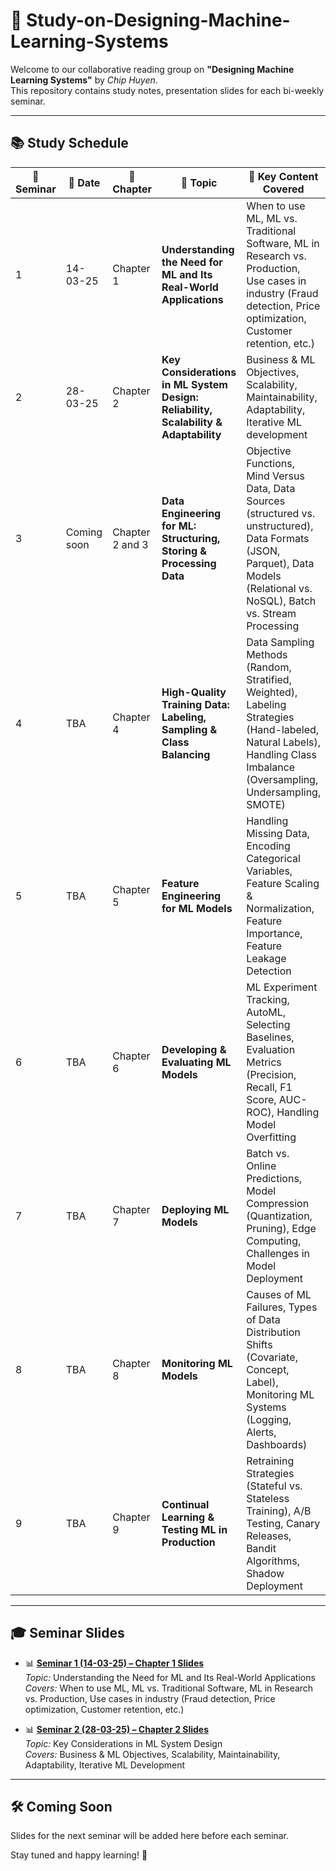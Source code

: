 # 🧠 Study-on-Designing-Machine-Learning-Systems

Welcome to our collaborative reading group on **"Designing Machine Learning Systems"** by *Chip Huyen*.  
This repository contains study notes, presentation slides for each bi-weekly seminar.

---

## 📚 Study Schedule

| 🔢 Seminar | 📅 Date       | 📖 Chapter     | 🧵 Topic                                                                           | 🧩 Key Content Covered |
|------------|----------------|----------------|-------------------------------------------------------------------------------------|------------------------|
|  1  | 14-03-25       | Chapter 1       | **Understanding the Need for ML and Its Real-World Applications**                   | When to use ML, ML vs. Traditional Software, ML in Research vs. Production, Use cases in industry (Fraud detection, Price optimization, Customer retention, etc.) |
|  2  | 28-03-25       | Chapter 2       | **Key Considerations in ML System Design: Reliability, Scalability & Adaptability** | Business & ML Objectives, Scalability, Maintainability, Adaptability, Iterative ML development |
|  3  | Coming soon    | Chapter 2 and 3 | **Data Engineering for ML: Structuring, Storing & Processing Data**                 | Objective Functions, Mind Versus Data, Data Sources (structured vs. unstructured), Data Formats (JSON, Parquet), Data Models (Relational vs. NoSQL), Batch vs. Stream Processing |
|  4  | TBA            | Chapter 4       | **High-Quality Training Data: Labeling, Sampling & Class Balancing**                | Data Sampling Methods (Random, Stratified, Weighted), Labeling Strategies (Hand-labeled, Natural Labels), Handling Class Imbalance (Oversampling, Undersampling, SMOTE) |
|  5  | TBA            | Chapter 5       | **Feature Engineering for ML Models**                                               | Handling Missing Data, Encoding Categorical Variables, Feature Scaling & Normalization, Feature Importance, Feature Leakage Detection |
|  6  | TBA            | Chapter 6       | **Developing & Evaluating ML Models**                                               | ML Experiment Tracking, AutoML, Selecting Baselines, Evaluation Metrics (Precision, Recall, F1 Score, AUC-ROC), Handling Model Overfitting |
|  7  | TBA            | Chapter 7       | **Deploying ML Models**                                                             | Batch vs. Online Predictions, Model Compression (Quantization, Pruning), Edge Computing, Challenges in Model Deployment |
|  8  | TBA            | Chapter 8       | **Monitoring ML Models**                                                            | Causes of ML Failures, Types of Data Distribution Shifts (Covariate, Concept, Label), Monitoring ML Systems (Logging, Alerts, Dashboards) |
|  9  | TBA            | Chapter 9       | **Continual Learning & Testing ML in Production**                                   | Retraining Strategies (Stateful vs. Stateless Training), A/B Testing, Canary Releases, Bandit Algorithms, Shadow Deployment |


---

## 🎓 Seminar Slides

- 📊 **[Seminar 1 (14-03-25) – Chapter 1 Slides](https://docs.google.com/presentation/d/1ecPLoq1TOssRCoW6Ia5_S_R_svqTedVA0dIAQuDCXKA/edit?usp=sharing)**  
  *Topic:* Understanding the Need for ML and Its Real-World Applications  
  *Covers:* When to use ML, ML vs. Traditional Software, ML in Research vs. Production, Use cases in industry (Fraud detection, Price optimization, Customer retention, etc.)

- 📊 **[Seminar 2 (28-03-25) – Chapter 2 Slides](https://docs.google.com/presentation/d/17ADeJ3NZQG0R993vQBXa7ekdAp5OZcyCWZlm_SmMUns/edit?usp=sharing)**  
  *Topic:* Key Considerations in ML System Design  
  *Covers:* Business & ML Objectives, Scalability, Maintainability, Adaptability, Iterative ML Development

---

## 🛠️ Coming Soon

Slides for the next seminar will be added here before each seminar.

Stay tuned and happy learning! 🚀

